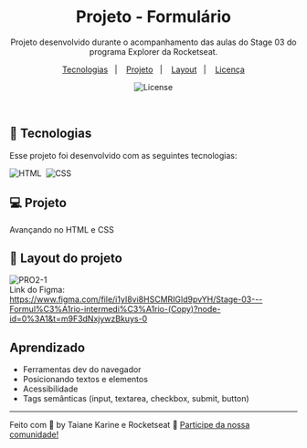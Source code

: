 
<h1 align="center"> Projeto - Formulário </h1>

<p align="center">
Projeto desenvolvido durante o acompanhamento das aulas do Stage 03 do programa Explorer da Rocketseat.
</p>

<p align="center">
  <a href="#-tecnologias">Tecnologias</a>&nbsp;&nbsp;&nbsp;|&nbsp;&nbsp;&nbsp;
  <a href="#-projeto">Projeto</a>&nbsp;&nbsp;&nbsp;|&nbsp;&nbsp;&nbsp;
  <a href="#-layout">Layout</a>&nbsp;&nbsp;&nbsp;|&nbsp;&nbsp;&nbsp;
  <a href="#memo-licença">Licença</a>
</p>

<p align="center">
  <img alt="License" src="https://img.shields.io/static/v1?label=license&message=MIT&color=49AA26&labelColor=000000">
</p>

<br>

## 🚀 Tecnologias

Esse projeto foi desenvolvido com as seguintes tecnologias:

![HTML](https://img.shields.io/badge/-HTML-05122A?style=flat&logo=HTML5)&nbsp;
![CSS](https://img.shields.io/badge/-CSS-05122A?style=flat&logo=CSS3&logoColor=1572B6)&nbsp;

## 💻 Projeto

Avançando no HTML e CSS

## 🔖 Layout do projeto

![PRO2-1](https://user-images.githubusercontent.com/94652702/215498458-213d374e-d2c9-407c-a8d8-82b12aa381c1.png)
<br>
Link do Figma: 
https://www.figma.com/file/i1yI8vi8HSCMRIGld9pvYH/Stage-03---Formul%C3%A1rio-intermedi%C3%A1rio-(Copy)?node-id=0%3A1&t=m9F3dNxjywzBkuys-0
## Aprendizado

- Ferramentas dev do navegador
- Posicionando textos e elementos
- Acessibilidade
- Tags semânticas (input, textarea, checkbox, submit, button)

---

Feito com 🧡 by Taiane Karine e Rocketseat :wave: [Participe da nossa comunidade!](https://discord.gg/rocketseat)
